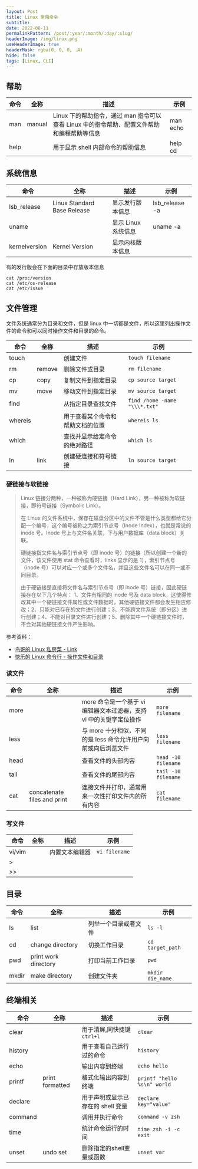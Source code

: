 ```yaml
---
layout: Post
title: Linux 常用命令
subtitle:
date: 2022-08-11
permalinkPattern: /post/:year/:month/:day/:slug/
headerImage: /img/linux.png
useHeaderImage: true
headerMask: rgba(0, 0, 0, .4)
hide: false
tags: [Linux, CLI]
---
```


## 帮助

| 命令 | 全称   | 描述                                                                                       | 示例     |
| ---- | ------ | ------------------------------------------------------------------------------------------ | -------- |
| man  | manual | Linux 下的帮助指令，通过 man 指令可以查看 Linux 中的指令帮助、配置文件帮助和编程帮助等信息 | man echo |
| help |        | 用于显示 shell 内部命令的帮助信息                                                          | help cd  |

## 系统信息

| 命令          | 全称                        | 描述                | 示例           |
| ------------- | --------------------------- | ------------------- | -------------- |
| lsb_release   | Linux Standard Base Release | 显示发行版本信息    | lsb_release -a |
| uname         |                             | 显示 Linux 系统信息 | uname -a       |
| kernelversion | Kernel Version              | 显示内核版本信息    |                |

有的发行版会在下面的目录中存放版本信息

```shell
cat /proc/version
cat /etc/os-release
cat /etc/issue
```

## 文件管理

文件系统通常分为目录和文件，但是 linux 中一切都是文件，所以这里列出操作文件的命令和可以同时操作文件和目录的命令。

| 命令    | 全称   | 描述                             | 示例                          |
| ------- | ------ | -------------------------------- | ----------------------------- |
| touch   |        | 创建文件                         | `touch filename`              |
| rm      | remove | 删除文件或目录                   | `rm filename`                 |
| cp      | copy   | 复制文件到指定目录               | `cp source target`            |
| mv      | move   | 移动文件到指定目录               | `mv source target`            |
| find    |        | 从指定目录查找文件               | `find /home -name "\\\*.txt"` |
| whereis |        | 用于查看某个命令和帮助文档的位置 | `whereis ls`                  |
| which   |        | 查找并显示给定命令的绝对路径     | `which ls`                    |
| ln      | link   | 创建硬连接和符号链接             | `ln source target`            |

### 硬链接与软链接

> Linux 链接分两种，一种被称为硬链接（Hard Link），另一种被称为软链接，即符号链接（Symbolic Link）。
>
> 在 Linux 的文件系统中，保存在磁盘分区中的文件不管是什么类型都给它分配一个编号，这个编号被称之为索引节点号（Inode Index），也就是常说的 inode 号。Inode 号上与文件名关联，下与用户数据库（data block）关联。
>
> 硬链接指文件名与索引节点号（即 inode 号）的链接（所以创建一个新的文件，该文件使用 stat 命令查看时，links 显示的是 1），索引节点号（inode 号）可以对应一个或多个文件名，并且这些文件名可以在同一或不同目录。
>
> 由于硬链接是直接将文件名与索引节点号（即 inode 号）链接，因此硬链接存在以下几个特点： 1、文件有相同的 inode 号及 data block，这使得修改其中一个硬链接文件属性或文件数据时，其他硬链接文件都会发生相应修改；2、只能对已存在的文件进行创建；3、不能跨文件系统（即分区）进行创建；4、不能对目录文件进行创建；5、删除其中一个硬链接文件时，不会对其他硬链接文件产生影响。

参考资料：

- [鸟哥的 Linux 私房菜 - Link](https://linux.vbird.org/linux_basic/centos7/0230filesystem.php#link)
- [快乐的 Linux 命令行 - 操作文件和目录](http://billie66.github.io/TLCL/book/chap05.html)

### 读文件

| 命令 | 全称                        | 描述                                                                | 示例                |
| ---- | --------------------------- | ------------------------------------------------------------------- | ------------------- |
| more |                             | more 命令是一个基于 vi 编辑器文本过滤器，支持 vi 中的关键字定位操作 | `more filename`     |
| less |                             | 与 more 十分相似，不同的是 less 命令允许用户向前或向后浏览文件      | `less filename`     |
| head |                             | 查看文件的头部内容                                                  | `head -10 filename` |
| tail |                             | 查看文件的尾部内容                                                  | `tail -10 filename` |
| cat  | concatenate files and print | 连接文件并打印，通常用来一次性打印文件内的所有内容                  | `cat filename`      |

### 写文件

| 命令   | 全称 | 描述           | 示例          |
| ------ | ---- | -------------- | ------------- |
| vi/vim |      | 内置文本编辑器 | `vi filename` |
| \>     |      |                |               |
| \>>    |      |                |               |

## 目录

| 命令  | 全称                 | 描述                 | 示例             |
| ----- | -------------------- | -------------------- | ---------------- |
| ls    | list                 | 列举一个目录或者文件 | `ls -l`          |
| cd    | change directory     | 切换工作目录         | `cd target_path` |
| pwd   | print work directory | 打印当前工作目录     | `pwd`            |
| mkdir | make directory       | 创建文件夹           | `mkdir die_name` |

## 终端相关

| 命令    | 全称            | 描述                              | 示例                        |
| ------- | --------------- | --------------------------------- | --------------------------- |
| clear   |                 | 用于清屏,同快捷键`ctrl+l`         | `clear`                     |
| history |                 | 用于查看自己运行过的命令          | `history`                   |
| echo    |                 | 输出内容到终端                    | `echo hello`                |
| printf  | print formatted | 格式化输出内容到终端              | `printf "hello %s\n" world` |
| declare |                 | 用于声明或显示已存在的 shell 变量 | `declare key="value"`       |
| command |                 | 调用并执行命令                    | `command -v zsh`            |
| time    |                 | 统计命令运行的时间                | `time zsh -i -c exit`       |
| unset   | undo set        | 删除指定的shell变量或函数         | `unset var`                 |